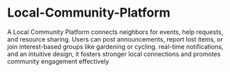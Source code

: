 # Local-Community-Platform
 A Local Community Platform connects neighbors for events, help requests, and resource sharing. Users can post announcements, report lost items, or join interest-based groups like gardening or cycling.  real-time notifications, and an intuitive design, it fosters stronger local connections and promotes community engagement effectively
